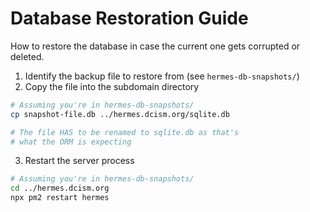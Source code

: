 # Database Restoration Guide

How to restore the database in case the current one gets corrupted or deleted.

1. Identify the backup file to restore from (see `hermes-db-snapshots/`)
2. Copy the file into the subdomain directory

```bash
# Assuming you're in hermes-db-snapshots/
cp snapshot-file.db ../hermes.dcism.org/sqlite.db

# The file HAS to be renamed to sqlite.db as that's
# what the ORM is expecting
```

3. Restart the server process
```bash
# Assuming you're in hermes-db-snapshots/
cd ../hermes.dcism.org
npx pm2 restart hermes
```